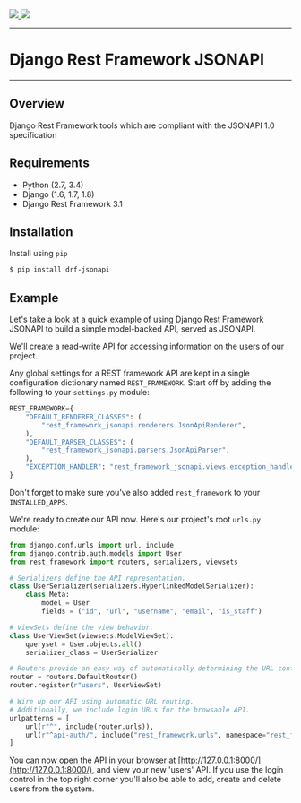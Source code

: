 <div class="badges">
    <a href="http://travis-ci.org/Naeka/django-rest-framework-jsonapi">
        <img src="https://travis-ci.org/Naeka/django-rest-framework-jsonapi.svg?branch=master">
    </a>
    <a href="https://pypi.python.org/pypi/drf-jsonapi">
        <img src="https://img.shields.io/pypi/v/drf-jsonapi.svg">
    </a>
</div>

---

# Django Rest Framework JSONAPI

---

## Overview

Django Rest Framework tools which are compliant with the JSONAPI 1.0 specification

## Requirements

* Python (2.7, 3.4)
* Django (1.6, 1.7, 1.8)
* Django Rest Framework 3.1

## Installation

Install using `pip`

```bash
$ pip install drf-jsonapi
```

## Example

Let's take a look at a quick example of using Django Rest Framework JSONAPI to build a simple model-backed API, served as JSONAPI.

We'll create a read-write API for accessing information on the users of our project.

Any global settings for a REST framework API are kept in a single configuration dictionary named `REST_FRAMEWORK`.
Start off by adding the following to your `settings.py` module:

```python
REST_FRAMEWORK={
    "DEFAULT_RENDERER_CLASSES": (
        "rest_framework_jsonapi.renderers.JsonApiRenderer",
    ),
    "DEFAULT_PARSER_CLASSES": (
        "rest_framework_jsonapi.parsers.JsonApiParser",
    ),
    "EXCEPTION_HANDLER": "rest_framework_jsonapi.views.exception_handler",
}
```

Don't forget to make sure you've also added `rest_framework` to your `INSTALLED_APPS`.

We're ready to create our API now. Here's our project's root `urls.py` module:

```python
from django.conf.urls import url, include
from django.contrib.auth.models import User
from rest_framework import routers, serializers, viewsets

# Serializers define the API representation.
class UserSerializer(serializers.HyperlinkedModelSerializer):
    class Meta:
        model = User
        fields = ("id", "url", "username", "email", "is_staff")

# ViewSets define the view behavior.
class UserViewSet(viewsets.ModelViewSet):
    queryset = User.objects.all()
    serializer_class = UserSerializer

# Routers provide an easy way of automatically determining the URL conf.
router = routers.DefaultRouter()
router.register(r"users", UserViewSet)

# Wire up our API using automatic URL routing.
# Additionally, we include login URLs for the browsable API.
urlpatterns = [
    url(r"^", include(router.urls)),
    url(r"^api-auth/", include("rest_framework.urls", namespace="rest_framework"))
]
```

You can now open the API in your browser at [http://127.0.0.1:8000/](http://127.0.0.1:8000/), and view your new 'users' API.
If you use the login control in the top right corner you'll also be able to add, create and delete users from the system.
